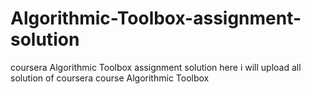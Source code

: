 # Algorithmic-Toolbox-assignment-solution
coursera Algorithmic Toolbox assignment solution
here i will upload all solution of coursera course Algorithmic Toolbox
